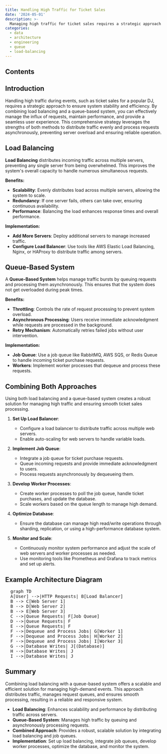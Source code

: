 ```yaml
---
title: Handling High Traffic for Ticket Sales
date: '2024-05-01'
description: >-
  Managing high traffic for ticket sales requires a strategic approach. By combining load balancing and queue-based systems, you can ensure that the system remains responsive and efficient, even under heavy loads. This method provides a scalable and reliable way to handle large volumes of user requests during peak times.
categories:
  - data
  - architecture
  - engineering
  - queue
  - load-balancing
---
```


## Contents

## Introduction

Handling high traffic during events, such as ticket sales for a popular DJ, requires a strategic approach to ensure system stability and efficiency. By combining load balancing and a queue-based system, you can effectively manage the influx of requests, maintain performance, and provide a seamless user experience. This comprehensive strategy leverages the strengths of both methods to distribute traffic evenly and process requests asynchronously, preventing server overload and ensuring reliable operation.

## Load Balancing

**Load Balancing** distributes incoming traffic across multiple servers, preventing any single server from being overwhelmed. This improves the system's overall capacity to handle numerous simultaneous requests.

**Benefits:**

- **Scalability**: Evenly distributes load across multiple servers, allowing the system to scale.
- **Redundancy**: If one server fails, others can take over, ensuring continuous availability.
- **Performance**: Balancing the load enhances response times and overall performance.

**Implementation:**

- **Add More Servers**: Deploy additional servers to manage increased traffic.
- **Configure Load Balancer**: Use tools like AWS Elastic Load Balancing, Nginx, or HAProxy to distribute traffic among servers.

## Queue-Based System

A **Queue-Based System** helps manage traffic bursts by queuing requests and processing them asynchronously. This ensures that the system does not get overloaded during peak times.

**Benefits:**

- **Throttling**: Controls the rate of request processing to prevent system overload.
- **Asynchronous Processing**: Users receive immediate acknowledgment while requests are processed in the background.
- **Retry Mechanism**: Automatically retries failed jobs without user intervention.

**Implementation:**

- **Job Queue**: Use a job queue like RabbitMQ, AWS SQS, or Redis Queue to handle incoming ticket purchase requests.
- **Workers**: Implement worker processes that dequeue and process these requests.

## Combining Both Approaches

Using both load balancing and a queue-based system creates a robust solution for managing high traffic and ensuring smooth ticket sales processing.

1. **Set Up Load Balancer**:

   - Configure a load balancer to distribute traffic across multiple web servers.
   - Enable auto-scaling for web servers to handle variable loads.

2. **Implement Job Queue**:

   - Integrate a job queue for ticket purchase requests.
   - Queue incoming requests and provide immediate acknowledgment to users.
   - Process requests asynchronously by dequeueing them.

3. **Develop Worker Processes**:

   - Create worker processes to poll the job queue, handle ticket purchases, and update the database.
   - Scale workers based on the queue length to manage high demand.

4. **Optimize Database**:

   - Ensure the database can manage high read/write operations through sharding, replication, or using a high-performance database system.

5. **Monitor and Scale**:

   - Continuously monitor system performance and adjust the scale of web servers and worker processes as needed.
   - Use monitoring tools like Prometheus and Grafana to track metrics and set up alerts.

## Example Architecture Diagram

<pre class="mermaid">
  graph TD
  A[User] -->|HTTP Requests| B[Load Balancer]
  B --> C[Web Server 1]
  B --> D[Web Server 2]
  B --> E[Web Server 3]
  C -->|Queue Requests| F[Job Queue]
  D -->|Queue Requests| F
  E -->|Queue Requests| F
  F -->|Dequeue and Process Jobs| G[Worker 1]
  F -->|Dequeue and Process Jobs| H[Worker 2]
  F -->|Dequeue and Process Jobs| I[Worker 3]
  G -->|Database Writes| J[(Database)]
  H -->|Database Writes| J
  I -->|Database Writes| J
</pre>

## Summary

Combining load balancing with a queue-based system offers a scalable and efficient solution for managing high-demand events. This approach distributes traffic, manages request queues, and ensures smooth processing, resulting in a reliable and responsive system.

- **Load Balancing**: Enhances scalability and performance by distributing traffic across servers.
- **Queue-Based System**: Manages high traffic by queuing and asynchronously processing requests.
- **Combined Approach**: Provides a robust, scalable solution by integrating load balancing and job queues.
- **Implementation**: Set up load balancing, integrate job queues, develop worker processes, optimize the database, and monitor the system.
